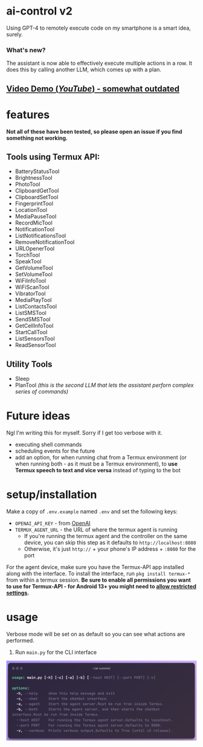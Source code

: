 # ai-control v2
Using GPT-4 to remotely execute code on my smartphone is a smart idea, surely. 

### What's new?

The assistant is now able to effectively execute multiple actions in a row. It does this by calling another LLM, which comes up with a plan.

## [Video Demo (*YouTube*) - somewhat outdated](https://youtu.be/0evGdb2RLDY)

# features
 **Not all of these have been tested, so please open an issue if you find something not working.**

## Tools using Termux API:

* BatteryStatusTool
* BrightnessTool
* PhotoTool
* ClipboardGetTool
* ClipboardSetTool
* FingerprintTool
* LocationTool
* MediaPauseTool
* RecordMicTool
* NotificationTool
* ListNotificationsTool
* RemoveNotificationTool
* URLOpenerTool
* TorchTool
* SpeakTool
* GetVolumeTool
* SetVolumeTool
* WiFiInfoTool
* WiFiScanTool
* VibratorTool
* MediaPlayTool
* ListContactsTool
* ListSMSTool
* SendSMSTool
* GetCellInfoTool
* StartCallTool
* ListSensorsTool
* ReadSensorTool

## Utility Tools

* Sleep
* PlanTool *(this is the second LLM that lets the assistant perforn complex series of commands)*

# Future ideas

Ngl I'm writing this for myself. Sorry if I get too verbose with it.

* executing shell commands
* scheduling events for the future
* add an option, for when running chat from a Termux environment (or when running both - as it must be a Termux environment), to **use Termux speech to text and vice versa** instead of typing to the bot

# setup/installation
Make a copy of `.env.example` named `.env` and set the following keys:

* `OPENAI_API_KEY` - from [OpenAI](https://platform.openai.com)
* `TERMUX_AGENT_URL` - the URL of where the termux agent is running
    * If you're running the termux agent and the controller on the same device, you can skip this step as it defaults to `http://localhost:8080`
    * Otherwise, it's just `http://` + your phone's IP address + `:8080` for the port

For the agent device, make sure you have the Termux-API app installed along with the interface. To install the interface, run `pkg install termux-*` from within a termux session. **Be sure to enable all permissions you want to use for Termux-API - for Android 13+ you might need to [allow restricted settings](https://support.google.com/android/answer/12623953?hl=en).**

# usage

Verbose mode will be set on as default so you can see what actions are performed.

1. Run `main.py` for the CLI interface

![Usage](/media/cli_usage.png)
